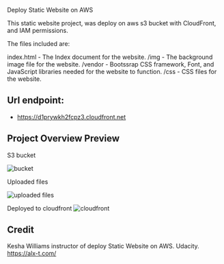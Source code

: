Deploy Static Website on AWS

This static website project, was deploy on aws s3 bucket with CloudFront, and IAM permissions.

The files included are: 

index.html - The Index document for the website.
/img - The background image file for the website.
/vendor - Bootssrap CSS framework, Font, and JavaScript libraries needed for the website to function.
/css - CSS files for the website.

## Url endpoint:
- https://d1prywkh2fcpz3.cloudfront.net

## Project Overview Preview

S3 bucket

![bucket](https://i.ibb.co/F7QShxT/s3.png)

Uploaded files

![uploaded files](https://i.ibb.co/w45D324/uploaded-files.png)

Deployed to cloudfront
![cloudfront](https://i.ibb.co/RBmDYQg/cloudfront.png)

## Credit

Kesha Williams instructor of deploy Static Website on AWS.
 Udacity.
<https://alx-t.com/>